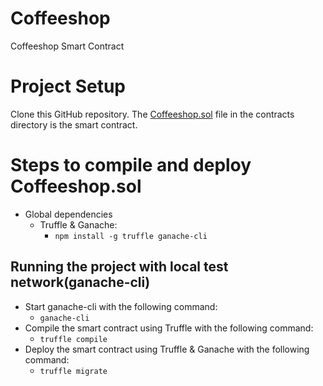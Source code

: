 # Coffeeshop

Coffeeshop Smart Contract

Project Setup
============

Clone this GitHub repository. The [Coffeeshop.sol](./contracts/Coffeeshop.sol) file in the contracts directory is the smart contract.

# Steps to compile and deploy Coffeeshop.sol

  - Global dependencies
    - Truffle & Ganache:
      - `npm install -g truffle ganache-cli`
  
## Running the project with local test network(ganache-cli)
    
   - Start ganache-cli with the following command:
       - `ganache-cli`
   - Compile the smart contract using Truffle with the following command:
      - `truffle compile`
   - Deploy the smart contract using Truffle & Ganache with the following command:
      - `truffle migrate`
      
      
